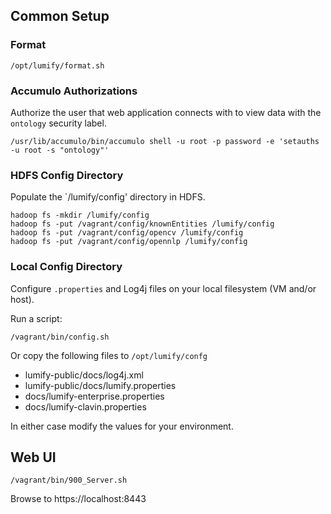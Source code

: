 ## Common Setup

### Format

    /opt/lumify/format.sh

### Accumulo Authorizations

Authorize the user that web application connects with to view data with the `ontology` security label.

    /usr/lib/accumulo/bin/accumulo shell -u root -p password -e 'setauths -u root -s "ontology"'


### HDFS Config Directory

Populate the `/lumify/config' directory in HDFS.

    hadoop fs -mkdir /lumify/config
    hadoop fs -put /vagrant/config/knownEntities /lumify/config
    hadoop fs -put /vagrant/config/opencv /lumify/config
    hadoop fs -put /vagrant/config/opennlp /lumify/config


### Local Config Directory

Configure `.properties` and Log4j files on your local filesystem (VM and/or host).

Run a script:

    /vagrant/bin/config.sh

Or copy the following files to `/opt/lumify/confg`

- lumify-public/docs/log4j.xml
- lumify-public/docs/lumify.properties
- docs/lumify-enterprise.properties
- docs/lumify-clavin.properties

In either case modify the values for your environment.


## Web UI

    /vagrant/bin/900_Server.sh

Browse to https://localhost:8443
